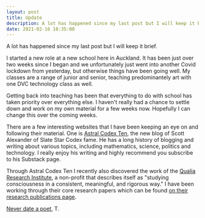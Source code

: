 ```yaml
---
layout: post
title: Update
description: A lot has happened since my last post but I will keep it brief.
date: 2021-02-16 18:35:00
---
```


A lot has happened since my last post but I will keep it brief.

I started a new role at a new school here in Auckland. It has been just over two weeks since I began and we unfortunately just went into another Covid lockdown from yesterday, but otherwise things have been going well. My classes are a range of junior and senior, teaching predominantely art with one DVC technology class as well.

<!--more-->

Getting back into teaching has been that everything to do with school has taken priority over everything else. I haven't really had a chance to settle down and work on my own material for a few weeks now. Hopefully I can change this over the coming weeks.

There are a few interesting websites that I have been keeping an eye on and following their material. One is [Astral Codex Ten](https://astralcodexten.com/), the new blog of Scott Alexander of Slate Star Codex fame. He has a long history of blogging and writing about various topics, including mathematics, science, politics and technology. I really enjoy his writing and highly recommend you subscribe to his Substack page.

Through Astral Codex Ten I recently also discovered the work of the [Qualia Research Institute](https://qri.org/), a non-profit that describes itself as "studying consciousness in a consistent, meaningful, and rigorous way." I have been working through their core research papers which can be found [on their research publications page](https://qri.org/research-publications).

[Never date a poet](https://www.are.na/block/10622803),
T.

